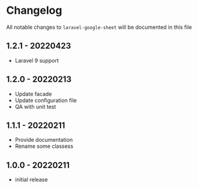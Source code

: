 # Changelog

All notable changes to `laravel-google-sheet` will be documented in this file

## 1.2.1 - 20220423
- Laravel 9 support

## 1.2.0 - 20220213
- Update facade
- Update configuration file
- QA with unit test

## 1.1.1 - 20220211
- Provide documentation
- Rename some classess

## 1.0.0 - 20220211
- initial release
